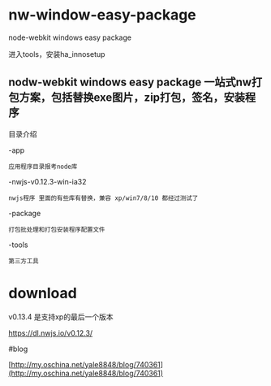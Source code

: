 # nw-window-easy-package
node-webkit windows easy package

 进入tools，安装ha_innosetup 

## nodw-webkit windows easy package 一站式nw打包方案，包括替换exe图片，zip打包，签名，安装程序

目录介绍

-app 

    应用程序目录报考node库
  
-nwjs-v0.12.3-win-ia32 

    nwjs程序 里面的有些库有替换，兼容 xp/win7/8/10 都经过测试了

-package

    打包批处理和打包安装程序配置文件

-tools

    第三方工具

# download

v0.13.4 是支持xp的最后一个版本

https://dl.nwjs.io/v0.12.3/   


#blog

[http://my.oschina.net/yale8848/blog/740361](http://my.oschina.net/yale8848/blog/740361)



